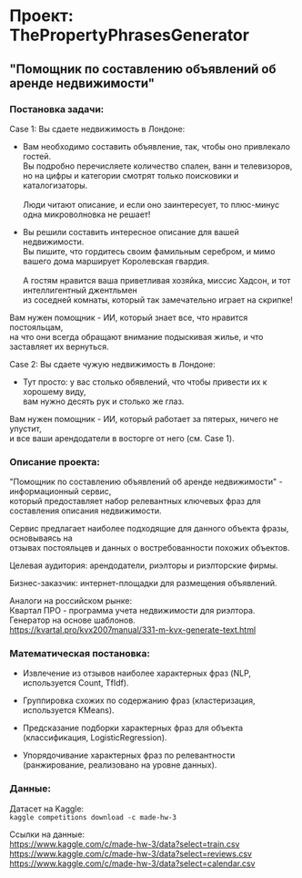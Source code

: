# Проект: ThePropertyPhrasesGenerator
## "Помощник по составлению объявлений об аренде недвижимости" 

### Постановка задачи:

Case 1: Вы сдаете недвижимость в Лондоне:

* Вам необходимо составить объявление, так, чтобы оно привлекало гостей. \
Вы подробно перечисляете количество спален, ванн и телевизоров, \
но на цифры и категории смотрят только поисковики и каталогизаторы. \
 \
Люди читают описание, и если оно заинтересует, то плюс-минус одна микроволновка не решает!

* Вы решили составить интересное описание для вашей недвижимости. \
Вы пишите, что гордитесь своим фамильным серебром, и мимо вашего дома марширует Королевская гвардия. \
 \
А гостям нравится ваша приветливая хозяйка, миссис Хадсон, и тот интеллигентный джентльмен \
из соседней комнаты, который так замечательно играет на скрипке!

Вам нужен помощник - ИИ, который знает все, что нравится постояльцам, \
на что они всегда обращают внимание подыскивая жилье, и что заставляет их вернуться.

Case 2: Вы сдаете чужую недвижимость в Лондоне:

* Тут просто: у вас столько обявлений, что чтобы привести их к хорошему виду, \
вам нужно десять рук и столько же глаз.

Вам нужен помощник - ИИ, который работает за пятерых, ничего не упустит, \
и все ваши арендодатели в восторге от него (см. Case 1).

### Описание проекта:

"Помощник по составлению объявлений об аренде недвижимости" - информационный сервис, \
который предоставляет набор релевантных ключевых фраз для составления описания недвижимости.

Сервис предлагает наиболее подходящие для данного объекта фразы, основываясь на \
отзывах постояльцев и данных о востребованности похожих объектов.

Целевая аудитория: арендодатели, риэлторы и риэлторские фирмы.

Бизнес-заказчик: интернет-площадки для размещения объявлений.

Аналоги на российском рынке: \
Квартал ПРО - программа учета недвижимости для риэлтора. \
Генератор на основе шаблонов. \
https://kvartal.pro/kvx2007manual/331-m-kvx-generate-text.html

### Математическая постановка:

* Извлечение из отзывов наиболее характерных фраз (NLP, используется Count, TfIdf).

* Группировка схожих по содержанию фраз (кластеризация, используется KMeans).

* Предсказание подборки характерных фраз для объекта (классификация, LogisticRegression).

* Упорядочивание характерных фраз по релевантности (ранжирование, реализовано на уровне данных).

### Данные:

Датасет на Kaggle: \
```kaggle competitions download -c made-hw-3```

Ссылки на данные: \
https://www.kaggle.com/c/made-hw-3/data?select=train.csv \
https://www.kaggle.com/c/made-hw-3/data?select=reviews.csv \
https://www.kaggle.com/c/made-hw-3/data?select=calendar.csv


